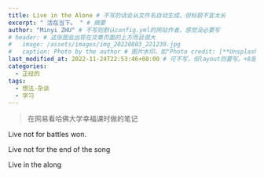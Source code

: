 ```yaml
---
title: Live in the Alone # 不写的话会从文件名自动生成。但标题不宜太长
excerpt: " 活在当下。 " # 摘要
author: "Minyi ZHU" # 不写则默认config.yml的网站作者。感觉没必要写
# header: # 这张图会出现在文章页面的上方而且很大
#   image: /assets/images/img_20220803_221239.jpg
#   caption: Photo by the author # 图片水印，如"Photo credit: [**Unsplash**](https://unsplash.com)"
last_modified_at: 2022-11-24T22:53:46+08:00 # 可不写，但layout则要写。+8是东八区
categories: 
  - 正经的
tags:
  - 想法-杂谈
  - 学习
---
```


> 在网易看哈佛大学幸福课时做的笔记

Live not for battles won.

Live not for the end of the song

Live in the along